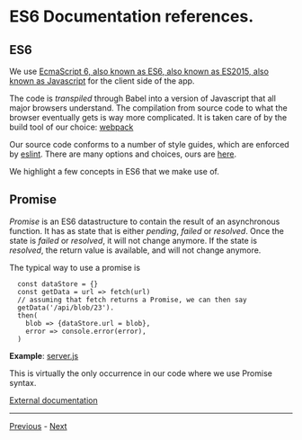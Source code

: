 # ES6 Documentation references.

## ES6

We use
[EcmaScript 6, also known as ES6, also known as ES2015, also known as Javascript](https://babeljs.io/learn-es2015/)
for the client side of the app.

The code is *transpiled* through Babel into a version of Javascript that all major browsers understand.
The compilation from source code to what the browser eventually gets is way more complicated.
It is taken care of by the build tool of our choice: 
[webpack](https://webpack.js.org)

Our source code conforms to a number of style guides, which are enforced by
[eslint](http://eslint.org).
There are many options and choices, ours are
[here](../client/eslint.yaml).

We highlight a few concepts in ES6 that we make use of.

## Promise

*Promise* is an ES6 datastructure to contain the result of an asynchronous function.
It has as state that is either *pending*, *failed* or *resolved*.
Once the state is *failed* or *resolved*, it will not change anymore.
If the state is *resolved*, the return value is available, and will not change anymore.

The typical way to use a promise is

```
  const dataStore = {}
  const getData = url => fetch(url)
  // assuming that fetch returns a Promise, we can then say
  getData('/api/blob/23').
  then(
    blob => {dataStore.url = blob},
    error => console.error(error),
  )
```

**Example**: [server.js](../client/src/js/app/dux/server.js)

This is virtually the only occurrence in our code where we use Promise syntax.

[External documentation](https://developer.mozilla.org/en-US/docs/Web/JavaScript/Reference/Global_Objects/Promise|Promise)

---
[Previous](Home) -
[Next](React)
